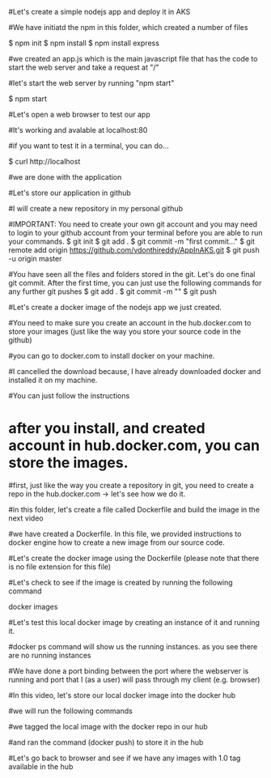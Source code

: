 #Let's create a simple nodejs app and deploy it in AKS

#We have initiatd the npm in this folder, which created a number of files

$ npm init
$ npm install
$ npm install express

#we created an app.js which is the main javascript file that has the code to start the web server and take a request at "/"

#let's start the web server by running "npm start"

$ npm start

#Let's open a web browser to test our app

#It's working and avalable at localhost:80

#if you want to test it in a terminal, you can do...

$ curl http://localhost

#we are done with the application

#Let's store our application in github

#I will create a new repository in my personal github

#IMPORTANT: You need to create your own git account and you may need to login to your github account from your terminal before you are able to run your commands.
$ git init
$ git add .
$ git commit -m "first commit..."
$ git remote add origin https://github.com/vdonthireddy/AppInAKS.git
$ git push -u origin master

#You have seen all the files and folders stored in the git. Let's do one final git commit. After the first time, you can just use the following commands for any further git pushes
$ git add .
$ git commit -m "<your comments>"
$ git push

#Let's create a docker image of the nodejs app we just created.

#You need to make sure you create an account in the hub.docker.com to store your images (just like the way you store your source code in the github)

#you can go to docker.com to install docker on your machine.

#I cancelled the download because, I have already downloaded docker and installed it on my machine.

#You can just follow the instructions

# after you install, and created account in hub.docker.com, you can store the images.

#first, just like the way you create a repository in git, you need to create a repo in the hub.docker.com -> let's see how we do it.

#in this folder, let's create a file called Dockerfile and build the image in the next video

#we have created a Dockerfile. In this file, we provided instructions to docker engine how to create a new image from our source code.

#Let's create the docker image using the Dockerfile (please note that there is no file extension for this file)

#Let's check to see if the image is created by running the following command

docker images

#Let's test this local docker image by creating an instance of it and running it.

#docker ps command will show us the running instances. as you see there are no running instances

#We have done a port binding between the port where the webserver is running and port that I (as a user) will pass through my client (e.g. browser)

#In this video, let's store our local docker image into the docker hub

#we will run the following commands

#we tagged the local image with the docker repo in our hub

#and ran the command (docker push) to store it in the hub

#Let's go back to browser and see if we have any images with 1.0 tag available in the hub


